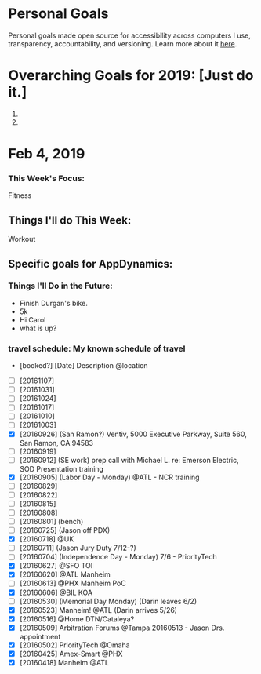 Personal Goals
==============

Personal goals made open source for accessibility across computers I use, transparency, accountability, and versioning. Learn more about it [here](http://una.github.io/personal-goals-guide/).

# Overarching Goals for 2019: [Just do it.]
1.
2.


# Feb 4, 2019

### This Week's Focus:
Fitness

## Things I'll do This Week:
Workout

## Specific goals for AppDynamics:


### Things I'll Do in the Future:
- Finish Durgan's bike.
- 5k
- Hi Carol
- what is up?



### travel schedule: My known schedule of travel

- [booked?] [Date] Description @location
- [ ] [20161107]
- [ ] [20161031]
- [ ] [20161024]
- [ ] [20161017]
- [ ] [20161010]
- [ ] [20161003]
- [X] [20160926] (San Ramon?) Ventiv, 5000 Executive Parkway, Suite 560, San Ramon, CA 94583
- [ ] [20160919]
- [ ] [20160912] (SE work) prep call with Michael L. re: Emerson Electric, SOD Presentation training
- [X] [20160905] (Labor Day - Monday) @ATL - NCR training
- [ ] [20160829]
- [ ] [20160822]
- [ ] [20160815]
- [ ] [20160808]
- [ ] [20160801] (bench)
- [ ] [20160725] (Jason off PDX)
- [X] [20160718] @UK
- [ ] [20160711] (Jason Jury Duty 7/12-?)
- [ ] [20160704] (Independence Day - Monday) 7/6 - PriorityTech
- [X] [20160627] @SFO TOI
- [X] [20160620] @ATL Manheim
- [ ] [20160613] @PHX Manheim PoC
- [X] [20160606] @BIL KOA
- [ ] [20160530] (Memorial Day Monday)  (Darin leaves 6/2)
- [X] [20160523] Manheim! @ATL (Darin arrives 5/26)
- [X] [20160516] @Home DTN/Cataleya?
- [X] [20160509] Arbitration Forums @Tampa  20160513 - Jason Drs. appointment
- [X] [20160502] PriorityTech @Omaha
- [X] [20160425] Amex-Smart @PHX
- [X] [20160418] Manheim @ATL
